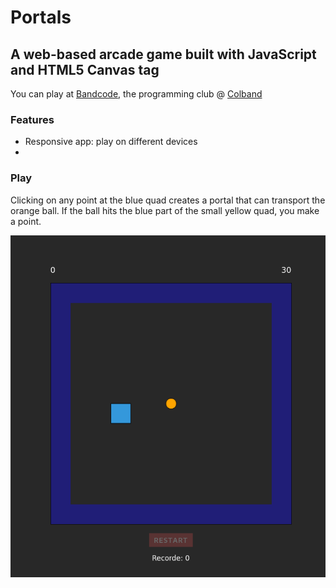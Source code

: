 # Portals
## A web-based arcade game built with JavaScript and HTML5 Canvas tag   
You can play at [Bandcode](http://bandcode.colband.net.br/), the programming club @ [Colband](http://colband.net.br/) 

### Features
- Responsive app: play on different devices 
- 

### Play
Clicking on any point at the blue quad creates a portal that can transport the orange ball. If the ball hits the blue part of the small yellow quad, you make a point.

![landing image](https://github.com/erichashi/portals/blob/main/thumb.png?raw=true)
